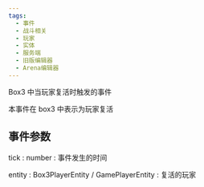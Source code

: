 ```yaml
---
tags:
  - 事件
  - 战斗相关
  - 玩家
  - 实体
  - 服务端
  - 旧版编辑器
  - Arena编辑器
---
```


Box3 中当玩家复活时触发的事件

本事件在 box3 中表示为玩家复活

## 事件参数

<property>tick</property> : <def>number</def>
: 事件发生的时间

<property>entity</property> : <def>Box3PlayerEntity</def> / <def>GamePlayerEntity</def>
: 复活的玩家

